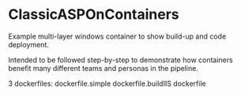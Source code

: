 # ClassicASPOnContainers
Example multi-layer windows container to show build-up and code deployment.

Intended to be followed step-by-step to demonstrate how containers benefit many different teams and personas in the pipeline.

3 dockerfiles:
  dockerfile.simple
  dockerfile.buildIIS
  dockerfile
  
